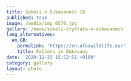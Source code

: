 ```yaml
---
title: Sokoli v Dukovanech 18
published: true
image: /media/img_0570.jpg
gallery: /news/sokolí-čtyřčata-v-dukovanech
lang_alternatives:
  en_GB:
    permalink: 'https://en.alkawildlife.eu/'
    title: Falcons in Dukovany
date: '2020-11-23 15:52:51 +0100'
category: gallery
layout: photo
---
```


